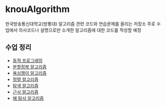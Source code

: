 # knouAlgorithm
한국방송통신대학교(방통대) 알고리즘 관련 코드와 연습문제를 올리는 저장소
주로 수업에서 의사코드나 설명으로만 소개한 알고리즘에 대한 코드를 작성할 예정

## 수업 정리

- [동적 프로그래밍](https://doobudubu.tistory.com/254)
- [분할정복 알고리즘](https://doobudubu.tistory.com/255)
- [욕심쟁이 알고리즘](https://doobudubu.tistory.com/272)
- [정렬 알고리즘](https://doobudubu.tistory.com/273)
- [탐색 알고리즘](https://doobudubu.tistory.com/281)
- [근사 알고리즘](https://doobudubu.tistory.com/282)
- [해 탐사 알고리즘](https://doobudubu.tistory.com/283)
